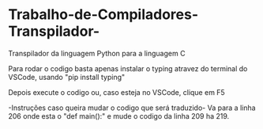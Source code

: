 # Trabalho-de-Compiladores-Transpilador-
Transpilador da linguagem Python para a linguagem C

Para rodar o codigo basta apenas instalar o typing atravez do terminal do VSCode, usando "pip install typing"

Depois execute o codigo ou, caso esteja no VSCode, clique em F5

-Instruções caso queira mudar o codigo que será traduzido-
Va para a linha 206 onde esta o "def main():" e mude o codigo da linha 209 ha 219.
